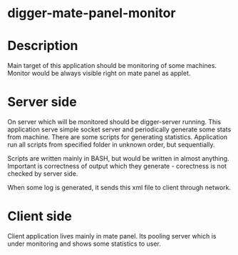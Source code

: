 digger-mate-panel-monitor
=========================

Description
===========
Main target of this application should be monitoring of some machines. Monitor would be always 
visible right on mate panel as applet.

Server side
===========
On server which will be monitored should be digger-server running. This application serve simple 
socket server and periodically generate some stats from machine. There are some scripts for 
generating statistics. Application run all scripts from specified folder in unknown order, but 
sequentially.

Scripts are written mainly in BASH, but would be written in almost anything. Important is 
correctness of output which they generate - corectness is not checked by server side.

When some log is generated, it sends this xml file to client through network.

Client side
===========
Client application lives mainly in mate panel. Its pooling server which is under monitoring and 
shows some statistics to user.
